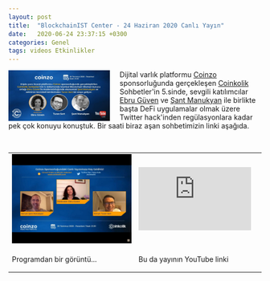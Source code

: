```yaml
---
layout: post
title:  "BlockchainIST Center - 24 Haziran 2020 Canlı Yayın"
date:   2020-06-24 23:37:15 +0300
categories: Genel
tags: videos Etkinlikler
---
```


<img align="left" src="/assets/Coinkolik-poster.jpg" style="width:40%; padding-right:20px"> Dijital varlık platformu [Coinzo](https://www.coinzo.com/) sponsorluğunda gerçekleşen [Coinkolik](https://www.coinkolik.com) Sohbetler'in 5.sinde, sevgili katılımcılar [Ebru Güven](https://twitter.com/NEbruGuven) ve [Şant Manukyan](https://twitter.com/SantManukyan) ile birlikte başta DeFi uygulamalar olmak üzere Twitter hack'inden regülasyonlara kadar pek çok konuyu konuştuk. Bir saati biraz aşan sohbetimizin linki aşağıda. 

&nbsp;

<table><tr><td style="width:50%">
<img src="/assets/Coinkolik_photo.jpg">
</td>
<td style="width:50%">
<iframe width="224" height="126" src="https://www.youtube.com/embed/GaqFTo1rAN" frameborder="0" allowfullscreen></iframe></td></tr>
<tr><td style="width:50%; vertical-align:top">
<p>
Programdan bir görüntü...  
</p></td>
<td style="width:50%; vertical-align:top">
<p>Bu da yayının YouTube linki</p>
</td></tr>
</table>
